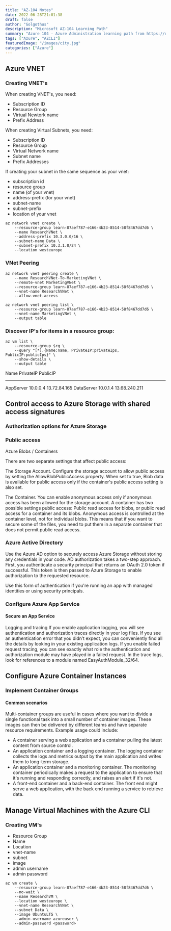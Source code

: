 ```yaml
---
title: "AZ-104 Notes"
date: 2022-06-28T21:01:38
draft: false
author: "Golgothus"
description: "Microsoft AZ-104 Learning Path"
summary: "Azure 104 - Azure Administration learning path from https://docs.microsoft.com/en-us/learn/certifications/exams/az-104"
tags: ["Azure", "AZCLI"]
featuredImage: "/images/city.jpg"
categories: ["Azure"]
---
```


## Azure VNET
### Creating VNET's
When creating VNET's, you need:
- Subscription ID
- Resource Group
- Virtual Newtork name
- Prefix Address

When creating Virtual Subnets, you need:
- Subscription ID
- Resource Group
- Virtual Network name
- Subnet name
- Prefix Addresses

If creating your subnet in the same sequence as your vnet:
- subscription id
- resource group
- name (of your vnet)
- address-prefix (for your vnet)
- subnet-name
- subnet-prefix
- location of your vnet

```azure
az network vnet create \
    --resource-group learn-87aef787-e166-4b23-8514-58f8467dd7d6 \
    --name ResearchVNet \
    --address-prefix 10.3.0.0/16 \
    --subnet-name Data \
    --subnet-prefix 10.3.1.0/24 \
    --location westeurope
```

### VNet Peering

```azure
az network vnet peering create \
    --name ResearchVNet-To-MarketingVNet \
    --remote-vnet MarketingVNet \
    --resource-group learn-87aef787-e166-4b23-8514-58f8467dd7d6 \
    --vnet-name ResearchVNet \
    --allow-vnet-access
```

```azure
az network vnet peering list \
    --resource-group learn-87aef787-e166-4b23-8514-58f8467dd7d6 \
    --vnet-name MarketingVNet \
    --output table
```

### Discover IP's for items in a resource group:
```azure
az vm list \
    --resource-group $rg \
    --query "[*].{Name:name, PrivateIP:privateIps, PublicIP:publicIps}" \
    --show-details \
    --output table
```

Name        PrivateIP    PublicIP
----------  -----------  -------------
AppServer   10.0.0.4     13.72.84.165
DataServer  10.0.1.4     13.68.240.211

##  Control access to Azure Storage with shared access signatures

### Authorization options for Azure Storage

### Public access

Azure Blobs / Containers

There are two separate settings that affect public access:

The Storage Account. Configure the storage account to allow public access by setting the AllowBlobPublicAccess property. When set to true, Blob data is available for public access only if the container's public access setting is also set.

The Container. You can enable anonymous access only if anonymous access has been allowed for the storage account. A container has two possible settings public access: Public read access for blobs, or public read access for a container and its blobs. Anonymous access is controlled at the container level, not for individual blobs. This means that if you want to secure some of the files, you need to put them in a separate container that does not permit public read access.

### Azure Active Directory

Use the Azure AD option to securely access Azure Storage without storing any credentials in your code. AD authorization takes a two-step approach. First, you authenticate a security principal that returns an OAuth 2.0 token if successful. This token is then passed to Azure Storage to enable authorization to the requested resource.

Use this form of authentication if you're running an app with managed identities or using security principals.

### Configure Azure App Service

#### Secure an App Service

Logging and tracing
If you enable application logging, you will see authentication and authorization traces directly in your log files. If you see an authentication error that you didn’t expect, you can conveniently find all the details by looking in your existing application logs. If you enable failed request tracing, you can see exactly what role the authentication and authorization module may have played in a failed request. In the trace logs, look for references to a module named EasyAuthModule_32/64.

## Configure Azure Container Instances
### Implement Container Groups
#### Common scenarios
Multi-container groups are useful in cases where you want to divide a single functional task into a small number of container images. These images can then be delivered by different teams and have separate resource requirements. Example usage could include:

- A container serving a web application and a container pulling the latest content from source control.
- An application container and a logging container. The logging container collects the logs and metrics output by the main application and writes them to long-term storage.
- An application container and a monitoring container. The monitoring container periodically makes a request to the application to ensure that it's running and responding correctly, and raises an alert if it's not.
- A front-end container and a back-end container. The front end might serve a web application, with the back end running a service to retrieve data.

## Manage Virtual Machines with the Azure CLI
### Creating VM's
- Resource Group
- Name
- Location
- vnet-name
- subnet
- image
- admin username
- admin password
```azure
az vm create \
    --resource-group learn-87aef787-e166-4b23-8514-58f8467dd7d6 \
    --no-wait \
    --name ResearchVM \
    --location westeurope \
    --vnet-name ResearchVNet \
    --subnet Data \
    --image UbuntuLTS \
    --admin-username azureuser \
    --admin-password <password>
```